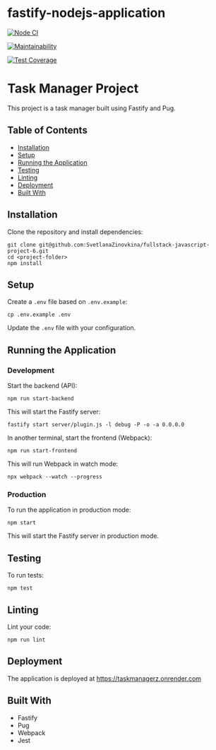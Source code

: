 # fastify-nodejs-application

[![Node CI](https://github.com/hexlet-boilerplates/fastify-nodejs-application/workflows/Node%20CI/badge.svg)](https://github.com/hexlet-boilerplates/fastify-nodejs-application/actions)

[![Maintainability](https://api.codeclimate.com/v1/badges/2b89897de437d3b8cb00/maintainability)](https://codeclimate.com/github/SvetlanaZinovkina/fullstack-javascript-project-6/maintainability)

[![Test Coverage](https://api.codeclimate.com/v1/badges/2b89897de437d3b8cb00/test_coverage)](https://codeclimate.com/github/SvetlanaZinovkina/fullstack-javascript-project-6/test_coverage)

# Task Manager Project

This project is a task manager built using Fastify and Pug.

## Table of Contents

- [Installation](#installation)
- [Setup](#setup)
- [Running the Application](#running-the-application)
- [Testing](#testing)
- [Linting](#linting)
- [Deployment](#deployment)
- [Built With](#built-with)

## Installation

Clone the repository and install dependencies:
```
git clone git@github.com:SvetlanaZinovkina/fullstack-javascript-project-6.git
cd <project-folder>
npm install
```
## Setup

Create a `.env` file based on `.env.example`:
```
cp .env.example .env
```
Update the `.env` file with your configuration.

## Running the Application

### Development

Start the backend (API):
```
npm run start-backend
```
This will start the Fastify server:
```
fastify start server/plugin.js -l debug -P -o -a 0.0.0.0
```
In another terminal, start the frontend (Webpack):
```
npm run start-frontend
```
This will run Webpack in watch mode:
```
npx webpack --watch --progress
```
### Production

To run the application in production mode:
```
npm start
```
This will start the Fastify server in production mode.

## Testing

To run tests:
```
npm test
```
## Linting

Lint your code:
```
npm run lint
```
## Deployment

The application is deployed at https://taskmanagerz.onrender.com

## Built With

- Fastify
- Pug
- Webpack
- Jest
